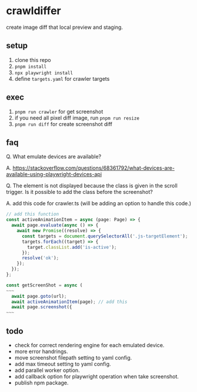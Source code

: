 # crawldiffer

create image diff that local preview and staging.

## setup

1. clone this repo
2. `pnpm install`
3. `npx playwright install`
4. define `targets.yaml` for crawler targets

## exec

1. `pnpm run crawler` for get screenshot
2. if you need all pixel diff image, run `pnpm run resize`
3. `pnpm run diff` for create screenshot diff

## faq

Q. What emulate devices are available? 

A. https://stackoverflow.com/questions/68361792/what-devices-are-available-using-playwright-devices-api

Q. The element is not displayed because the class is given in the scroll trigger. Is it possible to add the class before the screenshot? 

A. add this code for crawler.ts (will be adding an option to handle this code.)
```ts
// add this function
const activeAnimationItem = async (page: Page) => {
  await page.evaluate(async () => {
    await new Promise((resolve) => {
      const targets = document.querySelectorAll('.js-targetElement');
      targets.forEach((target) => {
        target.classList.add('is-active');
      });
      resolve('ok');
    });
  });
};

const getScreenShot = async (
~~~
  await page.goto(url);
  await activeAnimationItem(page); // add this
  await page.screenshot({
~~~
```

## todo
- check for correct rendering engine for each emulated device.
- more error handrings.
- move screenshot filepath setting to yaml config.
- add max timeout setting to yaml config.
- add parallel worker option.
- add callback option for playwright operation when take screenshot.
- publish npm package.
